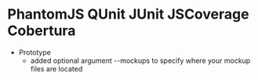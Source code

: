 # PhantomJS QUnit JUnit JSCoverage Cobertura

* Prototype
    * added optional argument --mockups to specify where your mockup files are located